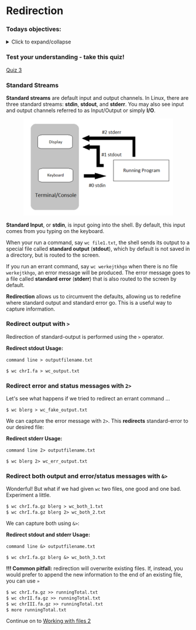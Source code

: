 # Redirection 

### Todays objectives: 

<details>
  <summary>Click to expand/collapse</summary>

---

- **Vocabulary**
  - Standard streams
  - Redirection
  - Standard input (stdin)
  - Standard output (stdout)
  - Standard error (stderr)
  - Concatenate
  - Regular expressions/regex
  - Delimiting character
  - Field
  - Pipe

- **Things you should know how to do after this class**
  - Understand what stdout, stderr, and stdin mean
  - Know how to redirect stdout, or stderr to an output file.
  - Know how to concatenate files together
  - Know how to search for simple strings in files
  - Know how to modify your search for simple strings using options
  - Know how to cut out delimited information from files
  - Know how to change the delimiter from a tab to another character (using cut)
  - Know how to use pipes to combine two commands into one

- **Commands covered**
  - `alias`
  - `ssh`
  - `rsync` or `wget` (or sftp, curl, or scp – whichever works best for you)
  - `md5sum` or `md5` or `md5sum-lite`
  - `gzip`
  - `gunzip`
  - `>`
  - `2>`
  - `&>`
  - `>>`
  - `cat`
  - `grep`
  - `cut`
  - `|`
  - `sort`
  - `uniq`
  - `tee`

---

</details>


### Test your understanding - take this quiz!

[Quiz 3](https://forms.gle/rmNNG3vXTzVgFc6X8)

### Standard Streams 

**Standard streams** are default input and output channels. In Linux, there are three standard streams: **stdin**, **stdout**, and **stderr**. You may also see input and output channels referred to as Input/Output or simply **I/O**.

<p align="center">
<img width="410" alt="stdin-stdout-stderr" src="https://github.com/jesshill/CSU-2025FA-DSCI-510-001_LINUX_as_a_computational_platform/blob/main/Images/stdin-stdout-stderr.png">
</p>

**Standard Input**, or **stdin**, is input going into the shell. By default, this input comes from you typing on the keyboard.

When your run a command, say `wc file1.txt`, the shell sends its output to a special file called **standard output** (**stdout**), which by default is not saved in a directory, but is routed to the screen.

If you run an errant command, say `wc werkejtkhgo` when there is no file `werkejtkhgo`, an error message will be produced. The error message goes to a file called **standard error** (**stderr**) that is also routed to the screen by default.

**Redirection** allows us to circumvent the defaults, allowing us to redefine where standard output and standard error go. This is a useful way to capture information.

### Redirect output with `>`

Redirection of standard-output is performed using the `>` operator.

**Redirect stdout Usage:**

`command line > outputfilename.txt`

```
$ wc chrI.fa > wc_output.txt
```

### Redirect error and status messages with `2>`

Let's see what happens if we tried to redirect an errant command …

```
$ wc blerg > wc_fake_output.txt
```

We can capture the error message with `2>`. This **redirects** standard-error to our desired file:

**Redirect stderr Usage:**

`command line 2> outputfilename.txt`

```
$ wc blerg 2> wc_err_output.txt
```

### Redirect both output and error/status messages with `&>`

Wonderful! But what if we had given `wc` two files, one good and one bad. Experiment a little.

```
$ wc chrI.fa.gz blerg > wc_both_1.txt
$ wc chrI.fa.gz blerg 2> wc_both_2.txt
```

We can capture both using `&>`:

**Redirect stdout and stderr Usage:**

`command line &> outputfilename.txt`

```
$ wc chrI.fa.gz blerg &> wc_both_3.txt
```

**!!! Common pitfall:** redirection will overwrite existing files. If, instead, you would prefer to append the new information to the end of an existing file, you can use `»`

```
$ wc chrI.fa.gz >> runningTotal.txt
$ wc chrII.fa.gz >> runningTotal.txt
$ wc chrIII.fa.gz >> runningTotal.txt
$ more runningTotal.txt
```

Continue on to [Working with files 2](2-6_Working_with_files2.md)
